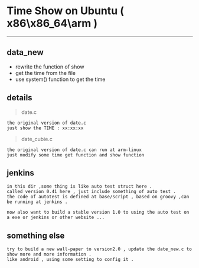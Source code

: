 # Time Show on Ubuntu ( x86\x86_64\arm )

--------

## data_new 

* rewrite the function of show 
* get the time from the file
* use system() function to get the time  

## details

> date.c
    
    the original version of date.c
    just show the TIME : xx:xx:xx 

> date_cubie.c

    the original version of date.c can run at arm-linux
    just modify some time get function and show function

## jenkins 

    in this dir ,some thing is like auto test struct here .
    called version 0.41 here , just include something of auto test .
    the code of autotest is defined at base/script , based on groovy ,can be running at jenkins .

    now also want to build a stable version 1.0 to using the auto test on a exe or jenkins or other website ...

## something else

    try to build a new wall-paper to version2.0 , update the date_new.c to show more and more information .
    like android , using some setting to config it .
    


    